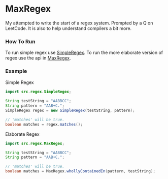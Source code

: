 # MaxRegex
My attempted to write the start of a regex system. Prompted by a Q on LeetCode. It is also to help understand compilers a bit more.

### How To Run
To run simple regex use [SimpleRegex](src/regex/SimpleRegex.java).
To run the more elaborate version of regex use the api in [MaxRegex](src/regex/MaxRegex.java).

### Example
Simple Regex
```java
import src.regex.SimpleRegex;
        
String testString = "AABBCC";
String pattern = "AAB+C.";
SimpleRegex regex = new SimpleRegex(testString, pattern);

// 'matches' will be true.
boolean matches = regex.matches();
```

Elaborate Regex
```java
import src.regex.MaxRegex;

String testString = "AABBCC";
String pattern = "AAB+C.";

// 'matches' will be true.
boolean matches = MaxRegex.whollyContainedIn(pattern, testString);
```
